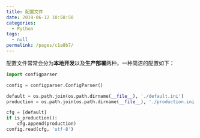 ```yaml
---
title: 配置文件
date: 2019-06-12 10:58:50
categories: 
  - Python
tags: 
  - null
permalink: /pages/c1a8b7/
---
```


配置文件常常会分为**本地开发**以及**生产部署**两种，一种简洁的配置如下：

```python
import configparser

config = configparser.ConfigParser()

default = os.path.join(os.path.dirname(__file__), './default.ini')
production = os.path.join(os.path.dirname(__file__), './production.ini')

cfg = [default]
if is_production():
    cfg.append(production)
config.read(cfg, 'utf-8')

```